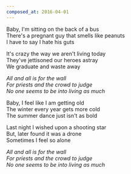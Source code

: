 ```yaml
---
composed_at: 2016-04-01
---
```


Baby, I'm sitting on the back of a bus  
There's a pregnant guy that smells like peanuts  
I have to say I hate his guts  

It's crazy the way we aren't living today  
They've jettisoned our heroes astray  
We graduate and waste away  

*All and all is for the wall*  
*For priests and the crowd to judge*  
*No one seems to be into living as much*  

Baby, I feel like I am getting old  
The winter every year gets more cold  
The summer dance just isn't as bold  

Last night I wished upon a shooting star  
But, later found it was a drone  
Sometimes I feel so alone  

*All and all is for the wall*  
*For priests and the crowd to judge*  
*No one seems to be into living as much*  
